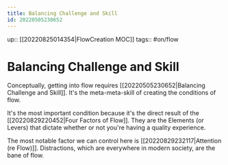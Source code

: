 ```yaml
---
title: Balancing Challenge and Skill
id: 20220505230652
---
```

up:: [[20220825014354|FlowCreation MOC]]
tags:: #on/flow 

# Balancing Challenge and Skill
Conceptually, getting into flow requires [[20220505230652|Balancing Challenge and Skill]]. It's the meta-meta-skill of creating the conditions of flow.

It's the most important condition because it's the direct result of the [[20220829220452|Four Factors of Flow]]. They are the Elements (or Levers) that dictate whether or not you're having a quality experience.

The most notable factor we can control here is [[20220829232117|Attention (re Flow)]]. Distractions, which are everywhere in modern society, are the bane of flow. 
